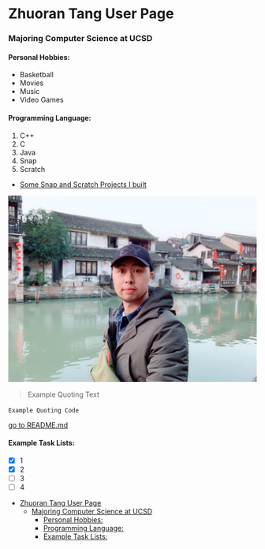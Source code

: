 # Zhuoran Tang User Page 

### Majoring Computer Science at UCSD


#### Personal Hobbies:

- Basketball
- Movies
- Music
- Video Games


#### Programming Language:

1. C++
2. C
3. Java
4. Snap
5. Scratch
- [Some Snap and Scratch Projects I built](https://sites.google.com/view/ucsd-edu-zhuoran-tang/home)


![Selfie:](image/IMG_0624.JPG)

> Example Quoting Text

`Example Quoting Code`

[go to README.md](README.md)

#### Example Task Lists:
- [x] 1
- [x] 2
- [ ] 3
- [ ] 4

- [Zhuoran Tang User Page](#zhuoran-tang-user-page)
    - [Majoring Computer Science at UCSD](#majoring-computer-science-at-ucsd)
      - [Personal Hobbies:](#personal-hobbies)
      - [Programming Language:](#programming-language)
      - [Example Task Lists:](#example-task-lists)

